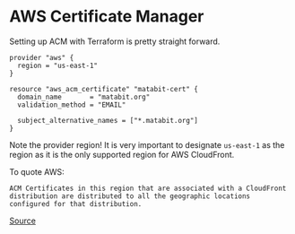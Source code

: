 # AWS Certificate Manager

Setting up ACM with Terraform is pretty straight forward.

```
provider "aws" {
  region = "us-east-1"
}

resource "aws_acm_certificate" "matabit-cert" {
  domain_name       = "matabit.org"
  validation_method = "EMAIL"

  subject_alternative_names = ["*.matabit.org"]
}
```

Note the provider region! It is very important to designate `us-east-1` as the region as it is the only supported region for AWS CloudFront.

To quote AWS: 

`ACM Certificates in this region that are associated with a CloudFront distribution are distributed to all the geographic locations configured for that distribution.`

[Source](https://docs.aws.amazon.com/acm/latest/userguide/acm-regions.html)